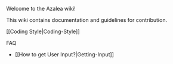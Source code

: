 Welcome to the Azalea wiki!

This wiki contains documentation and guidelines for contribution.

[[Coding Style|Coding-Style]]

FAQ
- [[How to get User Input?|Getting-Input]]